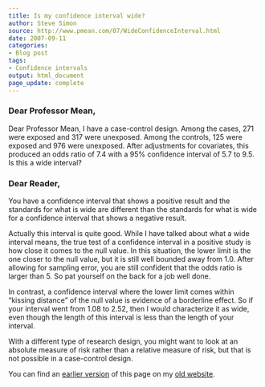 ```yaml
---
title: Is my confidence interval wide?
author: Steve Simon
source: http://www.pmean.com/07/WideConfidenceInterval.html
date: 2007-09-11
categories:
- Blog post
tags:
- Confidence intervals
output: html_document
page_update: complete
---
```


### Dear Professor Mean,

Dear Professor Mean, I have a case-control design. Among the cases, 271 were exposed and 317 were unexposed. Among the controls, 125 were exposed and 976 were unexposed. After adjustments for covariates, this produced an odds ratio of 7.4 with a 95% confidence interval of 5.7 to 9.5. Is this a wide interval?

### Dear Reader,

You have a confidence interval that shows a positive result and the standards for what is wide are different than the standards for what is wide for a confidence interval that shows a negative result.

Actually this interval is quite good. While I have talked about what a wide interval means, the true test of a confidence interval in a positive study is how close it comes to the null value. In this situation, the lower limit is the one closer to the null value, but it is still well bounded away from 1.0. After allowing for sampling error, you are still confident that the odds ratio is larger than 5. So pat yourself on the back for a job well done.

In contrast, a confidence interval where the lower limit comes within “kissing distance” of the null value is evidence of a borderline effect. So if your interval went from 1.08 to 2.52, then I would characterize it as wide, even though the length of this interval is less than the length of your interval.

With a different type of research design, you might want to look at an absolute measure of risk rather than a relative measure of risk, but that is not possible in a case-control design.

You can find an [earlier version][sim1] of this page on my [old website][sim2].

[sim1]: http://www.pmean.com/07/WideConfidenceInterval.html
[sim2]: http://www.pmean.com

